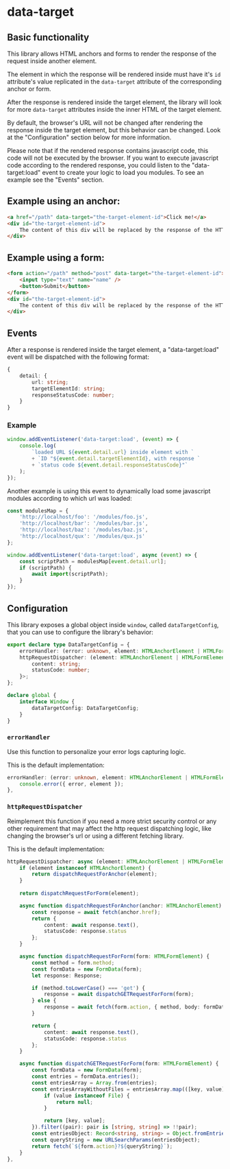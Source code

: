 # data-target

## Basic functionality

This library allows HTML anchors and forms to render the response of the request inside another element.

The element in which the response will be rendered inside must have it's `id` attribute's value replicated in the `data-target` attribute of the corresponding anchor or form.

After the response is rendered inside the target element, the library will look for more `data-target` attributes inside the inner HTML of the target element.

By default, the browser's URL will not be changed after rendering the response inside the target element, but this behavior can be changed. Look at the "Configuration" section below for more information.

Please note that if the rendered response contains javascript code, this code will not be executed by the browser. If you want to execute javascript code according to the rendered response, you could listen to the "data-target:load" event to create your logic to load you modules. To see an example see the "Events" section.

## Example using an anchor:

``` HTML
<a href="/path" data-target="the-target-element-id">Click me!</a>
<div id="the-target-element-id">
    The content of this div will be replaced by the response of the HTTP request
</div>
```

## Example using a form:

``` HTML
<form action="/path" method="post" data-target="the-target-element-id">
    <input type="text" name="name" />
    <button>Submit</button>
</form>
<div id="the-target-element-id">
    The content of this div will be replaced by the response of the HTTP request
</div>
```

## Events

After a response is rendered inside the target element, a "data-target:load" event will be dispatched with the following format:

``` Typescript
{
    detail: {
        url: string;
        targetElementId: string;
        responseStatusCode: number;
    }
}
```

### Example

``` Javascript
window.addEventListener('data-target:load', (event) => {
    console.log(
        `loaded URL ${event.detail.url} inside element with `
        + `ID "${event.detail.targetElementId}, with response `
        + `status code ${event.detail.responseStatusCode}"`
    );
});
```

Another example is using this event to dynamically load some javascript modules according to which url was loaded:

``` Javascript
const modulesMap = {
    'http://localhost/foo': '/modules/foo.js',
    'http://localhost/bar': '/modules/bar.js',
    'http://localhost/baz': '/modules/baz.js',
    'http://localhost/qux': '/modules/qux.js'
};

window.addEventListener('data-target:load', async (event) => {
    const scriptPath = modulesMap[event.detail.url];
    if (scriptPath) {
        await import(scriptPath);
    }
});
```

## Configuration

This library exposes a global object inside `window`, called `dataTargetConfig`, that you can use to configure the library's behavior:

``` Typescript
export declare type DataTargetConfig = {
    errorHandler: (error: unknown, element: HTMLAnchorElement | HTMLFormElement) => void;
    httpRequestDispatcher: (element: HTMLAnchorElement | HTMLFormElement) => Promise<{
        content: string;
        statusCode: number;
    }>;
};

declare global {
    interface Window {
        dataTargetConfig: DataTargetConfig;
    }
}
```

### `errorHandler`

Use this function to personalize your error logs capturing logic.

This is the default implementation:

``` Typescript
errorHandler: (error: unknown, element: HTMLAnchorElement | HTMLFormElement) => {
    console.error({ error, element });
},
```

### `httpRequestDispatcher`

Reimplement this function if you need a more strict security control or any other requirement that may affect the http request dispatching logic, like changing the browser's url or using a different fetching library.

This is the default implementation:

``` Typescript
httpRequestDispatcher: async (element: HTMLAnchorElement | HTMLFormElement) => {
    if (element instanceof HTMLAnchorElement) {
        return dispatchRequestForAnchor(element);
    }
    
    return dispatchRequestForForm(element);

    async function dispatchRequestForAnchor(anchor: HTMLAnchorElement) {
        const response = await fetch(anchor.href);
        return {
            content: await response.text(),
            statusCode: response.status
        };
    }

    async function dispatchRequestForForm(form: HTMLFormElement) {
        const method = form.method;
        const formData = new FormData(form);
        let response: Response;

        if (method.toLowerCase() === 'get') {
            response = await dispatchGETRequestForForm(form);
        } else {
            response = await fetch(form.action, { method, body: formData });
        }

        return {
            content: await response.text(),
            statusCode: response.status
        };
    }

    async function dispatchGETRequestForForm(form: HTMLFormElement) {
        const formData = new FormData(form);
        const entries = formData.entries();
        const entriesArray = Array.from(entries);
        const entriesArrayWithoutFiles = entriesArray.map(([key, value]) => {
            if (value instanceof File) {
                return null;
            }

            return [key, value];
        }).filter((pair): pair is [string, string] => !!pair);
        const entriesObject: Record<string, string> = Object.fromEntries(entriesArrayWithoutFiles);
        const queryString = new URLSearchParams(entriesObject);
        return fetch(`${form.action}?${queryString}`);
    }
},
```
